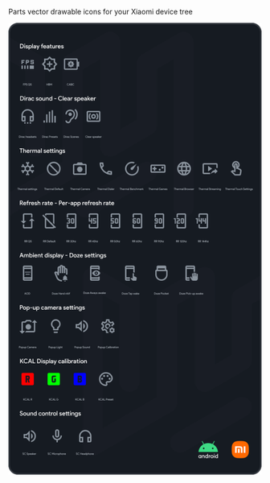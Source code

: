 
Parts vector drawable icons for your Xiaomi device tree

<img src="https://raw.githubusercontent.com/WSTxda/Parts-Icons/main/Images/Banner.svg" />
